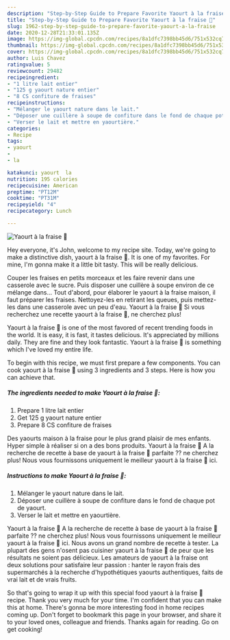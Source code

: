 ```yaml
---
description: "Step-by-Step Guide to Prepare Favorite Yaourt à la fraise 🍓"
title: "Step-by-Step Guide to Prepare Favorite Yaourt à la fraise 🍓"
slug: 1962-step-by-step-guide-to-prepare-favorite-yaourt-a-la-fraise
date: 2020-12-28T21:33:01.135Z
image: https://img-global.cpcdn.com/recipes/8a1dfc7398bb45d6/751x532cq70/yaourt-a-la-fraise-🍓-photo-principale-de-la-recette.jpg
thumbnail: https://img-global.cpcdn.com/recipes/8a1dfc7398bb45d6/751x532cq70/yaourt-a-la-fraise-🍓-photo-principale-de-la-recette.jpg
cover: https://img-global.cpcdn.com/recipes/8a1dfc7398bb45d6/751x532cq70/yaourt-a-la-fraise-🍓-photo-principale-de-la-recette.jpg
author: Luis Chavez
ratingvalue: 5
reviewcount: 29482
recipeingredient:
- "1 litre lait entier"
- "125 g yaourt nature entier"
- "8 CS confiture de fraises"
recipeinstructions:
- "Mélanger le yaourt nature dans le lait."
- "Déposer une cuillère à soupe de confiture dans le fond de chaque pot de yaourt."
- "Verser le lait et mettre en yaourtière."
categories:
- Recipe
tags:
- yaourt
- 
- la

katakunci: yaourt  la 
nutrition: 195 calories
recipecuisine: American
preptime: "PT12M"
cooktime: "PT31M"
recipeyield: "4"
recipecategory: Lunch

---
```



![Yaourt à la fraise 🍓](https://img-global.cpcdn.com/recipes/8a1dfc7398bb45d6/751x532cq70/yaourt-a-la-fraise-🍓-photo-principale-de-la-recette.jpg)

Hey everyone, it's John, welcome to my recipe site. Today, we're going to make a distinctive dish, yaourt à la fraise 🍓. It is one of my favorites. For mine, I'm gonna make it a little bit tasty. This will be really delicious.

Couper les fraises en petits morceaux et les faire revenir dans une casserole avec le sucre. Puis disposer une cuillère à soupe environ de ce mélange dans… Tout d&#39;abord, pour élaborer le yaourt à la fraise maison, il faut préparer les fraises. Nettoyez-les en retirant les queues, puis mettez-les dans une casserole avec un peu d&#39;eau. Yaourt à la fraise 🍓 Si vous recherchez une recette yaourt à la fraise 🍓, ne cherchez plus!

Yaourt à la fraise 🍓 is one of the most favored of recent trending foods in the world. It is easy, it is fast, it tastes delicious. It's appreciated by millions daily. They are fine and they look fantastic. Yaourt à la fraise 🍓 is something which I've loved my entire life.


To begin with this recipe, we must first prepare a few components. You can cook yaourt à la fraise 🍓 using 3 ingredients and 3 steps. Here is how you can achieve that.

<!--inarticleads1-->

##### The ingredients needed to make Yaourt à la fraise 🍓:

1. Prepare 1 litre lait entier
1. Get 125 g yaourt nature entier
1. Prepare 8 CS confiture de fraises


Des yaourts maison à la fraise pour le plus grand plaisir de mes enfants. Hyper simple à réaliser si on a des bons produits. Yaourt à la fraise 🍓 A la recherche de recette à base de yaourt à la fraise 🍓 parfaite ?? ne cherchez plus! Nous vous fournissons uniquement le meilleur yaourt à la fraise 🍓 ici. 

<!--inarticleads2-->

##### Instructions to make Yaourt à la fraise 🍓:

1. Mélanger le yaourt nature dans le lait.
1. Déposer une cuillère à soupe de confiture dans le fond de chaque pot de yaourt.
1. Verser le lait et mettre en yaourtière.


Yaourt à la fraise 🍓 A la recherche de recette à base de yaourt à la fraise 🍓 parfaite ?? ne cherchez plus! Nous vous fournissons uniquement le meilleur yaourt à la fraise 🍓 ici. Nous avons un grand nombre de recette à tester. La plupart des gens n&#39;osent pas cuisiner yaourt à la fraise 🍓 de peur que les résultats ne soient pas délicieux. Les amateurs de yaourt à la fraise ont deux solutions pour satisfaire leur passion : hanter le rayon frais des supermarchés à la recherche d&#39;hypothétiques yaourts authentiques, faits de vrai lait et de vrais fruits. 

So that's going to wrap it up with this special food yaourt à la fraise 🍓 recipe. Thank you very much for your time. I'm confident that you can make this at home. There's gonna be more interesting food in home recipes coming up. Don't forget to bookmark this page in your browser, and share it to your loved ones, colleague and friends. Thanks again for reading. Go on get cooking!
